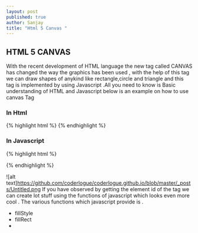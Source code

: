 ```yaml
---
layout: post
published: true
author: Sanjay
title: "Html 5 Canvas "
---
```



## HTML 5 CANVAS
With the recent development of HTML language  the new tag called CANVAS has changed the way the graphics has been used , with the help of this tag we can draw shapes of anykind like rectangle,circle and triangle and this tag is implemented by using Javascript .All you need to know is Basic understanding of HTML and Javascript below is an example on how to use canvas Tag 

### In Html 
{% highlight html %}
<canvas id="myCanvas" width="200" height="100" >
</canvas>
{% endhighlight %}
### In Javascript
{% highlight html %}
<script>
var c = document.getElementById("myCanvas");
var ctx = c.getContext("2d");
ctx.fillStyle = "yellow";
ctx.fillRect(0,0,150,75);
</script>
{% endhighlight %}

![alt text]https://github.com/coderlogue/coderlogue.github.io/blob/master/_posts/Untitled.png
If you have observed by getting the element id of the tag we can create lot stuff using the functions of javascript which looks even more cool .
The various functions which javascript provide is .
+ fillStyle
+ fillRect
+

